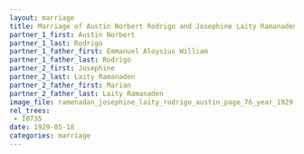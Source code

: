 ```yaml
---
layout: marriage
title: Marriage of Austin Norbert Rodrigo and Josephine Laity Ramanaden
partner_1_first: Austin Norbert
partner_1_last: Rodrigo
partner_1_father_first: Emmanuel Aloysius William
partner_1_father_last: Rodrigo
partner_2_first: Josephine
partner_2_last: Laity Ramanaden
partner_2_father_first: Marian
partner_2_father_last: Laity Ramanaden
image_file: ramenadan_josephine_laity_rodrigo_austin_page_76_year_1929
rel_trees:
 - I0735
date: 1929-05-18
categories: marriage
---
```


